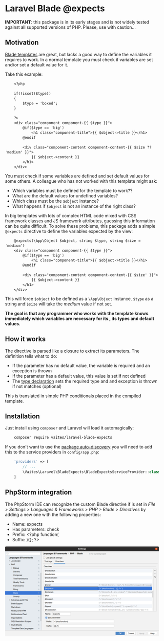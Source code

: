 # Laravel Blade @expects

**IMPORTANT**: this package is in its early stages and is not widely tested against all supported versions of PHP.
Please, use with caution...

## Motivation

[Blade templates](https://laravel.com/docs/5.8/blade) are great, but lacks a good way to define the variables it 
requires to work. In a normal template you must check if variables are set and/or set a default value for it. 

Take this example:

```blade
    <?php
    
    if(!isset($type))
    {
        $type = 'boxed';
    }
    
    ?>
    <div class="component component-{{ $type }}">
        @if($type == 'big')
            <h1 class="component-title">{{ $object->title }}</h1>
        @endif
        
        <div class="component-content component-content-{{ $size ?? 'medium' }}">
            {{ $object->content }}
        </h1>
    </div>
``` 

You must check if some variables are defined and set default values for some others. A colleague who has not worked with 
this template might ask:

* Which variables must be defined for the template to work??
* What are the default values for undefined variables?
* Which class must be the `$object` instance?
* What happens if `$object` is not an instance of the right class?

In big templates with lots of complex HTML code mixed with CSS framework classes and JS framework attributes, guessing 
this information can be quite difficult. To solve these problems, this package adds a simple `@expects` directive to 
define the variables expected by the view:

```blade
    @expects(\App\Object $object, string $type, string $size = 'medium')
    <div class="component component-{{ $type }}">
        @if($type == 'big')
            <h1 class="component-title">{{ $object->title }}</h1>
        @endif
        
        <div class="component-content component-content-{{ $size' }}">
            {{ $object->content }}
        </h1>
    </div>
```

This will force `$object` to be defined as a `\App\Object` instance, `$type` as a string and `$size` will take the
 *medium* value if not set. 

**The goal is that any programmer who works with the template knows immediately which variables are necessary for 
its , its types and default values.**

## How it works

The directive is parsed like a closure to extract its parameters. The definition tells what to do:

* If the parameter has no default value, the variable is required and an exception is thrown
* If the parameter has a default value, this value is set if not defined
* The [type declaration](https://www.php.net/manual/en/functions.arguments.php#functions.arguments.type-declaration)
sets the required type and and exception is thrown if not matches (optional)

This is translated in simple PHP conditionals placed in the compiled template.

## Installation

Just install using `composer` and Laravel will load it automagically:

```bash
    composer require vaites/laravel-blade-expects
```

If you don't want to use the [package auto-discovery](https://medium.com/@taylorotwell/package-auto-discovery-in-laravel-5-5-ea9e3ab20518)
you will need to add this to the service providers in `config/app.php`:

```php
    'providers' => [
	    // ...
        \Vaites\Laravel\BladeExpects\BladeExpectsServiceProvider::class,
    ]
```

## PhpStorm integration

The PhpStorm IDE can recognize the custom Blade directive if is set in *File > Settings > Languages & Frameworks > PHP >
Blade > Directives* by adding a new one with the following properties:

 * Name: expects
 * Has parameters: check
 * Prefix: <?php function(
 * Suffix: ){}; ?>

![test image size](phpstorm.png)